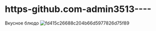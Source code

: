 # https-github.com-admin3513----
Вкусное блюдо
![fd415c26688c204b66d5977826d75f89](https://user-images.githubusercontent.com/109216771/179835179-892aa7fd-f105-4617-ba96-91779005a647.jpg)
